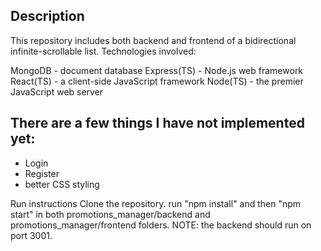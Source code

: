 ## Description
This repository includes both backend and frontend of a bidirectional infinite-scrollable list. Technologies involved:

MongoDB - document database
Express(TS) - Node.js web framework
React(TS) - a client-side JavaScript framework
Node(TS) - the premier JavaScript web server

## There are a few things I have not implemented yet:

- Login
- Register
- better CSS styling

Run instructions
Clone the repository.
run "npm install" and then "npm start" in both promotions_manager/backend and promotions_manager/frontend folders.
NOTE: the backend should run on port 3001.
